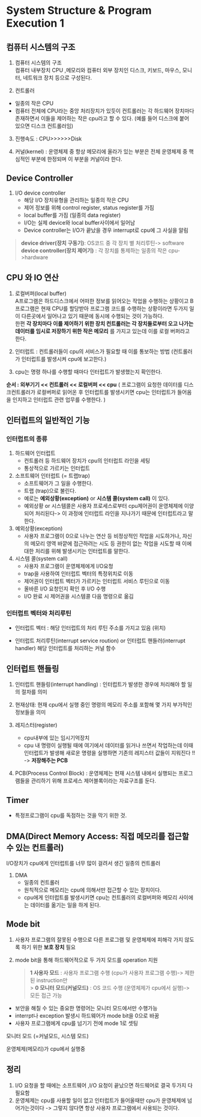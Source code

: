 # System Structure & Program Execution 1

## 컴퓨터 시스템의 구조

1. 컴퓨터 시스템의 구조<br>
   컴퓨터 내부장치 CPU ,메모리와 컴퓨터 외부 장치인 디스크, 키보드, 마우스, 모니터, 네트워크 장치 등으로 구성된다.

2. 컨트롤러

- 일종의 작은 CPU
- 컴퓨터 전체에 CPU라는 중앙 처리장치가 있듯이 컨트롤러는 각 하드웨어 장치마다 존재하면서 이들을 제어하는 작은 cpu라고 할 수 있다.
  (예를 들어 디스크에 붙어 있으면 디스크 컨트롤러임)

3. 진행속도 : CPU>>>>>>Disk

4. 커널(kernel) : 운영체제 중 항상 메모리에 올라가 있는 부분은 전체 운영체제 중 핵심적인 부분에 한정되며 이 부분을 커널이라 한다.

## Device Controller

1. I/O device controller
   - 해당 I/O 장치유형을 관리하는 일종의 작은 CPU
   - 제어 정보를 위해 control register, status register를 가짐
   - local buffer를 가짐 (일종의 data register)
   - I/O는 실제 device와 local buffer사이에서 일어남
   - Device controller는 I/O가 끝났을 경우 interrupt로 cpu에 그 사실을 알림

> **device driver(장치 구동기)**: OS코드 중 각 장치 별 처리루틴-> software <br> **device controller(장치 제어기)** : 각 장치를 통제하는 일종의 작은 cpu->hardware

## CPU 와 IO 연산

1. 로컬버퍼(local buffer) <br>
   A프로그램은 하드디스크에서 어떠한 정보를 읽어오는 작업을 수행하는 상황이고 B프로그램은 현재 CPU를 할당받아 프로그램 코드를 수행하는 상황이라면 두가지 일이 다른곳에서 일어나고 있기 때문에 동시에 수행되는 것이 가능하다. <br>
   한편 **각 장치마다 이를 제어하기 위한 장치 컨트롤러는 각 장치들로부터 오고 나가는 데이터를 임시로 저장하기 위한 작은 메모리** 를 가지고 있는데 이를 로컬 버퍼라고 한다.

2. 인터럽트 : 컨트롤러들이 cpu의 서비스가 필요할 때 이를 통보하는 방법 (컨트롤러가 인터럽트를 발생시켜 cpu에 보고한다.)

3. cpu는 명령 하나를 수행할 때마다 인터럽트가 발생했는지 확인한다.

**순서 : 외부기기 << 컨트롤러 << 로컬버퍼 << cpu**
( 프로그램이 요청한 데이터를 디스크컨트롤러가 로컬버퍼로 읽어온 후 인터럽트를 발생시키면 cpu는 인터럽트가 들어옴을 인지하고 인터럽트 관련 업무를 수행한다. )

## 인터럽트의 일반적인 기능

### 인터럽트의 종류

1. 하드웨어 인터럽트
   - 컨트롤러 등 하드웨어 장치가 cpu의 인터럽트 라인을 세팅
   - 통상적으로 가르키는 인터럽트
2. 소프트웨어 인터럽트 (= 트랩trap)
   - 소프트웨어가 그 일을 수행한다.
   - 트랩 (trap)으로 불린다.
   - 예로는 **예외상황(exception)** or **시스템 콜(system call)** 이 있다.
   - 예외상황 or 시스템콜은 사용자 프로세스로부터 cpu제어권이 운영체제에 이양되어 처리된다-> 이 과정에 인터럽트 라인을 지나가기 때문에 인터럽트라고 말한다.
3. 예외상황(exception)
   - 사용자 프로그램이 0으로 나누는 연산 등 비정상적인 작업을 시도하거나, 자신의 메모리 영역 바깥에 접근하려는 시도 등 권한이 없는 작업을 시도할 때 이에 대한 처리를 위해 발생시키는 인터럽트를 말한다.
4. 시스템 콜(system call)
   - 사용자 프로그램이 운영체제에게 I/O요청
   - trap을 사용하여 인터럽트 벡터의 특정위치로 이동
   - 제어권이 인터럽트 벡터가 가르키는 인터럽트 서비스 루틴으로 이동
   - 올바른 I/O 요청인지 확인 후 I/O 수행
   - I/O 완료 시 제어권을 시스템콜 다음 명령으로 옮김

### 인터럽트 벡터와 처리루틴

- 인터럽트 벡터 : 해당 인터럽트의 처리 루틴 주소를 가지고 있음 (위치)

- 인터럽트 처리루틴(interrupt service roution) or 인터럽트 핸들러(interrupt handler)
  해당 인터럽트를 처리하는 커널 함수

## 인터럽트 핸들링

1. 인터럽트 핸들링(interrupt handling) : 인터럽트가 발생한 경우에 처리해야 할 일의 절차를 의미

2. 현재상태: 현재 cpu에서 실행 중인 명령의 메모리 주소를 포함해 몇 가지 부가적인 정보들을 의미

3. 레지스터(register)

   - cpu내부에 있는 임시기억장치
   - cpu 내 명령이 실행될 때에 여기에서 데이터를 읽거나 쓰면서 작업하는데 이때 인터럽트가 발생해 새로운 명령을 실행하면 기존의 레지스터 값들이 지워진다 !! -> **저장해주는 PCB**

4. PCB(Process Control Block) : 운영체제는 현재 시스템 내에서 실행되는 프로그램들을 관리하기 위해 프로세스 제어블록이라는 자료구조를 둔다.

## Timer

- 특정프로그램이 cpu를 독점하는 것을 막기 위한 것.

## DMA(Direct Memory Access: 직접 메모리를 접근할 수 있는 컨트롤러)

I/O장치가 cpu에게 인터럽트를 너무 많이 걸려서 생긴 일종의 컨트롤러

1. DMA
   - 일종의 컨트롤러
   - 원칙적으로 메모리는 cpu에 의해서만 접근할 수 있는 장치이다.
   - cpu에게 인터럽트를 발생시키면 cpu는 컨트롤러의 로컬버퍼와 메모리 사이에는 데이터를 옮기는 일을 하게 된다.

## Mode bit

1. 사용자 프로그램의 잘못된 수행으로 다른 프로그램 및 운영체제에 피해각 가지 않도록 하기 위한 **보호 장치** 필요

2. mode bit을 통해 하드웨어적으로 두 가지 모드를 operation 지원
   > **1 사용자 모드** : 사용자 프로그램 수행 (cpu가 사용자 프로그램 수행)-> 제한된 instruction만 <br> > **0 모니터 모드(커널모드)** : OS 코드 수행 (운영체제가 cpu에서 실행)-> 모든 접근 가능

- 보안을 해칠 수 있는 중요한 명령어는 모니터 모드에서만 수행가능
- interrpt나 exception 발생시 하드웨어가 mode bit을 0으로 바꿈
- 사용자 프로그램에게 cpu를 넘기기 전에 mode 1로 셋팅

모니터 모드 (=커널모드, 시스템 모드)

운영체제(메모리)가 cpu에서 실행중

## 정리

1. I/O 요청을 할 때에는 소프트웨어 ,I/O 요청이 끝났으면 하드웨어로 결국 두가지 다 필요함
2. 운영체제는 cpu를 사용할 일이 없고 인터럽트가 들어올때만 cpu가 운영체제에 넘어가는것이다 -> 그렇지 않다면 항상 사용자 프로그램에서 사용되는 것이다.
